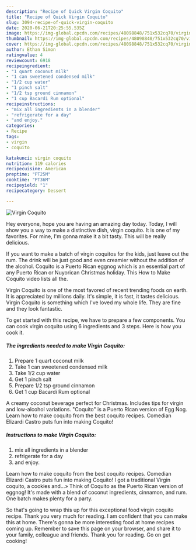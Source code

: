 ```yaml
---
description: "Recipe of Quick Virgin Coquito"
title: "Recipe of Quick Virgin Coquito"
slug: 3094-recipe-of-quick-virgin-coquito
date: 2020-06-21T20:25:55.535Z
image: https://img-global.cpcdn.com/recipes/48098848/751x532cq70/virgin-coquito-recipe-main-photo.jpg
thumbnail: https://img-global.cpcdn.com/recipes/48098848/751x532cq70/virgin-coquito-recipe-main-photo.jpg
cover: https://img-global.cpcdn.com/recipes/48098848/751x532cq70/virgin-coquito-recipe-main-photo.jpg
author: Ethan Simon
ratingvalue: 4
reviewcount: 6918
recipeingredient:
- "1 quart coconut milk"
- "1 can sweetened condensed milk"
- "1/2 cup water"
- "1 pinch salt"
- "1/2 tsp ground cinnamon"
- "1 cup Bacardi Rum optional"
recipeinstructions:
- "mix all ingredients in a blender"
- "refrigerate for a day"
- "and enjoy."
categories:
- Recipe
tags:
- virgin
- coquito

katakunci: virgin coquito 
nutrition: 119 calories
recipecuisine: American
preptime: "PT25M"
cooktime: "PT36M"
recipeyield: "1"
recipecategory: Dessert

---
```



![Virgin Coquito](https://img-global.cpcdn.com/recipes/48098848/751x532cq70/virgin-coquito-recipe-main-photo.jpg)

Hey everyone, hope you are having an amazing day today. Today, I will show you a way to make a distinctive dish, virgin coquito. It is one of my favorites. For mine, I'm gonna make it a bit tasty. This will be really delicious.

If you want to make a batch of virgin coquitos for the kids, just leave out the rum. The drink will be just good and even creamier without the addition of the alcohol. Coquito is a Puerto Rican eggnog which is an essential part of any Puerto Rican or Nuyorican Christmas holiday. This How to Make Coquito video lists all the.

Virgin Coquito is one of the most favored of recent trending foods on earth. It is appreciated by millions daily. It's simple, it is fast, it tastes delicious. Virgin Coquito is something which I've loved my whole life. They are fine and they look fantastic.


To get started with this recipe, we have to prepare a few components. You can cook virgin coquito using 6 ingredients and 3 steps. Here is how you cook it.

<!--inarticleads1-->

##### The ingredients needed to make Virgin Coquito:

1. Prepare 1 quart coconut milk
1. Take 1 can sweetened condensed milk
1. Take 1/2 cup water
1. Get 1 pinch salt
1. Prepare 1/2 tsp ground cinnamon
1. Get 1 cup Bacardi Rum optional


A creamy coconut beverage perfect for Christmas. Includes tips for virgin and low-alcohol variations. &#34;Coquito&#34; is a Puerto Rican version of Egg Nog. Learn how to make coquito from the best coquito recipes. Comedian Elizardi Castro puts fun into making Coquito! 

<!--inarticleads2-->

##### Instructions to make Virgin Coquito:

1. mix all ingredients in a blender
1. refrigerate for a day
1. and enjoy.


Learn how to make coquito from the best coquito recipes. Comedian Elizardi Castro puts fun into making Coquito! I got a traditional Virgin coquito, a cookies and…» Think of Coquito as the Puerto Rican version of eggnog! It&#39;s made with a blend of coconut ingredients, cinnamon, and rum. One batch makes plenty for a party. 

So that's going to wrap this up for this exceptional food virgin coquito recipe. Thank you very much for reading. I am confident that you can make this at home. There's gonna be more interesting food at home recipes coming up. Remember to save this page on your browser, and share it to your family, colleague and friends. Thank you for reading. Go on get cooking!
